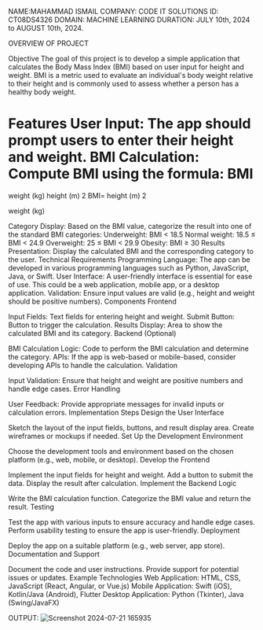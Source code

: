 NAME:MAHAMMAD ISMAIL
COMPANY: CODE IT SOLUTIONS 
ID: CT08DS4326
DOMAIN: MACHINE LEARNING
DURATION: JULY 10th, 2024 to AUGUST 10th, 2024.


OVERVIEW OF PROJECT

Objective
The goal of this project is to develop a simple application that calculates the Body Mass Index (BMI) based on user input for height and weight. BMI is a metric used to evaluate an individual's body weight relative to their height and is commonly used to assess whether a person has a healthy body weight.

Features
User Input: The app should prompt users to enter their height and weight.
BMI Calculation: Compute BMI using the formula:
BMI
=
weight (kg)
height (m)
2
BMI= 
height (m) 
2
 
weight (kg)
​
 
Category Display: Based on the BMI value, categorize the result into one of the standard BMI categories:
Underweight: BMI < 18.5
Normal weight: 18.5 ≤ BMI < 24.9
Overweight: 25 ≤ BMI < 29.9
Obesity: BMI ≥ 30
Results Presentation: Display the calculated BMI and the corresponding category to the user.
Technical Requirements
Programming Language: The app can be developed in various programming languages such as Python, JavaScript, Java, or Swift.
User Interface: A user-friendly interface is essential for ease of use. This could be a web application, mobile app, or a desktop application.
Validation: Ensure input values are valid (e.g., height and weight should be positive numbers).
Components
Frontend

Input Fields: Text fields for entering height and weight.
Submit Button: Button to trigger the calculation.
Results Display: Area to show the calculated BMI and its category.
Backend (Optional)

BMI Calculation Logic: Code to perform the BMI calculation and determine the category.
APIs: If the app is web-based or mobile-based, consider developing APIs to handle the calculation.
Validation

Input Validation: Ensure that height and weight are positive numbers and handle edge cases.
Error Handling

User Feedback: Provide appropriate messages for invalid inputs or calculation errors.
Implementation Steps
Design the User Interface

Sketch the layout of the input fields, buttons, and result display area.
Create wireframes or mockups if needed.
Set Up the Development Environment

Choose the development tools and environment based on the chosen platform (e.g., web, mobile, or desktop).
Develop the Frontend

Implement the input fields for height and weight.
Add a button to submit the data.
Display the result after calculation.
Implement the Backend Logic

Write the BMI calculation function.
Categorize the BMI value and return the result.
Testing

Test the app with various inputs to ensure accuracy and handle edge cases.
Perform usability testing to ensure the app is user-friendly.
Deployment

Deploy the app on a suitable platform (e.g., web server, app store).
Documentation and Support

Document the code and user instructions.
Provide support for potential issues or updates.
Example Technologies
Web Application: HTML, CSS, JavaScript (React, Angular, or Vue.js)
Mobile Application: Swift (iOS), Kotlin/Java (Android), Flutter
Desktop Application: Python (Tkinter), Java (Swing/JavaFX)


OUTPUT:
![Screenshot 2024-07-21 165935](https://github.com/user-attachments/assets/940b805a-fea6-4c2e-9e1b-268317774308)




